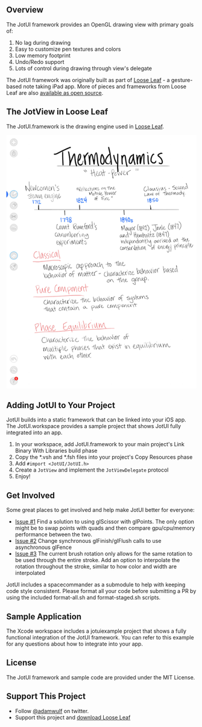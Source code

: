 ## Overview

The JotUI framework provides an OpenGL drawing view with primary goals of:

1. No lag during drawing
2. Easy to customize pen textures and colors
3. Low memory footprint
4. Undo/Redo support
5. Lots of control during drawing through view's delegate

The JotUI framework was originally built as part of [Loose Leaf](http://getlooseleaf.com) - a gesture-based note taking iPad app. More of pieces and frameworks from Loose Leaf are also [available as open source](https://getlooseleaf.com/opensource/).


## The JotView in Loose Leaf

The JotUI.framework is the drawing engine used in [Loose Leaf](http://getlooseleaf.com).

![example.jpg](example.png)


## Adding JotUI to Your Project

JotUI builds into a static framework that can be linked into your iOS app. The JotUI.workspace provides a sample project that shows JotUI fully integrated into an app.

1. In your workspace, add JotUI.framework to your main project's Link Binary With Libraries build phase
2. Copy the *.vsh and *.fsh files into your project's Copy Resources phase
3. Add `#import <JotUI/JotUI.h>`
4. Create a `JotView` and implement the `JotViewDelegate` protocol
5. Enjoy!


## Get Involved

Some great places to get involved and help make JotUI better for everyone:

 - [Issue #1](https://github.com/adamwulf/JotUI/issues/1) Find a solution to using glScissor with glPoints. The only option might be to swap points with quads and then compare gpu/cpu/memory performance between the two.
 - [Issue #2](https://github.com/adamwulf/JotUI/issues/2) Change synchronous glFinish/glFlush calls to use asynchronous glFence
 - [Issue #3](https://github.com/adamwulf/JotUI/issues/3) The current brush rotation only allows for the same rotation to be used through the entire stroke. Add an option to interpolate the rotation throughout the stroke, similar to how color and width are interpolated

JotUI includes a spacecommander as a submodule to help with keeping code style consistent. Please format all your code before submitting a PR by using the included format-all.sh and format-staged.sh scripts.


## Sample Application
The Xcode workspace includes a jotuiexample project that shows a fully functional integration of the JotUI framework. You can refer to this example for any questions about how to integrate into your app.


## License
The JotUI framework and sample code are provided under the MIT License.


## Support This Project
 - Follow [@adamwulf](http://twitter.com/adamwulf) on twitter.
 - Support this project and [download Loose Leaf](https://itunes.apple.com/us/app/loose-leaf/id625659452?mt=8&uo=4&at=10lNUI)
